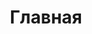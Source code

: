 ---
layout: index
title: "Главная"
description: "ООО Пластмонтаж более 10 лет выполняет полный комплекс работ по монтажу внутренних сантехнических систем любой сложности."
---
